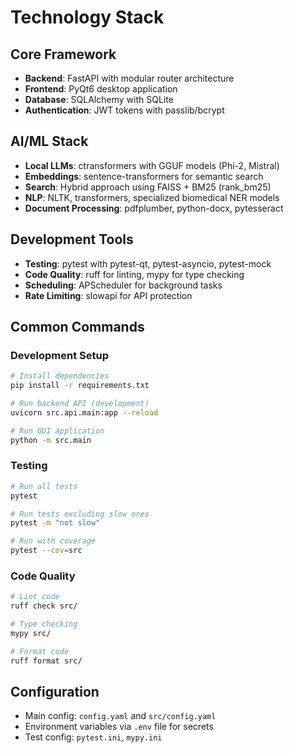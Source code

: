# Technology Stack

## Core Framework
- **Backend**: FastAPI with modular router architecture
- **Frontend**: PyQt6 desktop application
- **Database**: SQLAlchemy with SQLite
- **Authentication**: JWT tokens with passlib/bcrypt

## AI/ML Stack
- **Local LLMs**: ctransformers with GGUF models (Phi-2, Mistral)
- **Embeddings**: sentence-transformers for semantic search
- **Search**: Hybrid approach using FAISS + BM25 (rank_bm25)
- **NLP**: NLTK, transformers, specialized biomedical NER models
- **Document Processing**: pdfplumber, python-docx, pytesseract

## Development Tools
- **Testing**: pytest with pytest-qt, pytest-asyncio, pytest-mock
- **Code Quality**: ruff for linting, mypy for type checking
- **Scheduling**: APScheduler for background tasks
- **Rate Limiting**: slowapi for API protection

## Common Commands

### Development Setup
```bash
# Install dependencies
pip install -r requirements.txt

# Run backend API (development)
uvicorn src.api.main:app --reload

# Run GUI application
python -m src.main
```

### Testing
```bash
# Run all tests
pytest

# Run tests excluding slow ones
pytest -m "not slow"

# Run with coverage
pytest --cov=src
```

### Code Quality
```bash
# Lint code
ruff check src/

# Type checking
mypy src/

# Format code
ruff format src/
```

## Configuration
- Main config: `config.yaml` and `src/config.yaml`
- Environment variables via `.env` file for secrets
- Test config: `pytest.ini`, `mypy.ini`